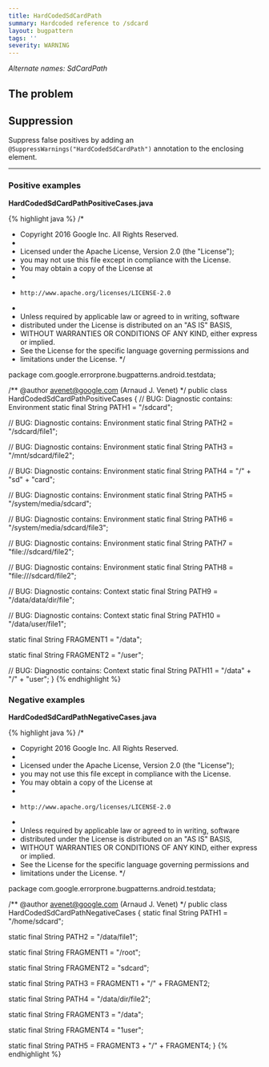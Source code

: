 ```yaml
---
title: HardCodedSdCardPath
summary: Hardcoded reference to /sdcard
layout: bugpattern
tags: ''
severity: WARNING
---
```


<!--
*** AUTO-GENERATED, DO NOT MODIFY ***
To make changes, edit the @BugPattern annotation or the explanation in docs/bugpattern.
-->

_Alternate names: SdCardPath_

## The problem


## Suppression
Suppress false positives by adding an `@SuppressWarnings("HardCodedSdCardPath")` annotation to the enclosing element.

----------

### Positive examples
__HardCodedSdCardPathPositiveCases.java__

{% highlight java %}
/*
 * Copyright 2016 Google Inc. All Rights Reserved.
 *
 * Licensed under the Apache License, Version 2.0 (the "License");
 * you may not use this file except in compliance with the License.
 * You may obtain a copy of the License at
 *
 *     http://www.apache.org/licenses/LICENSE-2.0
 *
 * Unless required by applicable law or agreed to in writing, software
 * distributed under the License is distributed on an "AS IS" BASIS,
 * WITHOUT WARRANTIES OR CONDITIONS OF ANY KIND, either express or implied.
 * See the License for the specific language governing permissions and
 * limitations under the License.
 */

package com.google.errorprone.bugpatterns.android.testdata;

/** @author avenet@google.com (Arnaud J. Venet) */
public class HardCodedSdCardPathPositiveCases {
  // BUG: Diagnostic contains: Environment
  static final String PATH1 = "/sdcard";

  // BUG: Diagnostic contains: Environment
  static final String PATH2 = "/sdcard/file1";

  // BUG: Diagnostic contains: Environment
  static final String PATH3 = "/mnt/sdcard/file2";

  // BUG: Diagnostic contains: Environment
  static final String PATH4 = "/" + "sd" + "card";

  // BUG: Diagnostic contains: Environment
  static final String PATH5 = "/system/media/sdcard";

  // BUG: Diagnostic contains: Environment
  static final String PATH6 = "/system/media/sdcard/file3";

  // BUG: Diagnostic contains: Environment
  static final String PATH7 = "file://sdcard/file2";

  // BUG: Diagnostic contains: Environment
  static final String PATH8 = "file:///sdcard/file2";

  // BUG: Diagnostic contains: Context
  static final String PATH9 = "/data/data/dir/file";

  // BUG: Diagnostic contains: Context
  static final String PATH10 = "/data/user/file1";

  static final String FRAGMENT1 = "/data";

  static final String FRAGMENT2 = "/user";

  // BUG: Diagnostic contains: Context
  static final String PATH11 = "/data" + "/" + "user";
}
{% endhighlight %}

### Negative examples
__HardCodedSdCardPathNegativeCases.java__

{% highlight java %}
/*
 * Copyright 2016 Google Inc. All Rights Reserved.
 *
 * Licensed under the Apache License, Version 2.0 (the "License");
 * you may not use this file except in compliance with the License.
 * You may obtain a copy of the License at
 *
 *     http://www.apache.org/licenses/LICENSE-2.0
 *
 * Unless required by applicable law or agreed to in writing, software
 * distributed under the License is distributed on an "AS IS" BASIS,
 * WITHOUT WARRANTIES OR CONDITIONS OF ANY KIND, either express or implied.
 * See the License for the specific language governing permissions and
 * limitations under the License.
 */

package com.google.errorprone.bugpatterns.android.testdata;

/** @author avenet@google.com (Arnaud J. Venet) */
public class HardCodedSdCardPathNegativeCases {
  static final String PATH1 = "/home/sdcard";

  static final String PATH2 = "/data/file1";

  static final String FRAGMENT1 = "/root";

  static final String FRAGMENT2 = "sdcard";

  static final String PATH3 = FRAGMENT1 + "/" + FRAGMENT2;

  static final String PATH4 = "/data/dir/file2";

  static final String FRAGMENT3 = "/data";

  static final String FRAGMENT4 = "1user";

  static final String PATH5 = FRAGMENT3 + "/" + FRAGMENT4;
}
{% endhighlight %}

